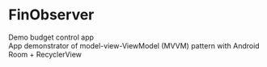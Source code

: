 # FinObserver 
Demo budget control app    
App demonstrator of model-view-ViewModel (MVVM) pattern with Android Room + RecyclerView
